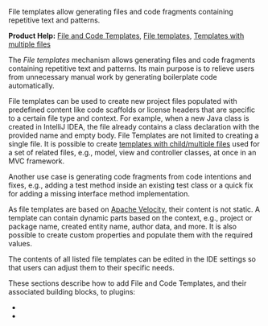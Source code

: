 [//]: # (title: File and Code Templates)

<!-- Copyright 2000-2022 JetBrains s.r.o. and other contributors. Use of this source code is governed by the Apache 2.0 license that can be found in the LICENSE file. -->

<link-summary>File templates allow generating files and code fragments containing repetitive text and patterns.</link-summary>

<tldr>

**Product Help:** [File and Code Templates](https://www.jetbrains.com/help/idea/settings-file-and-code-templates.html), [File templates](https://www.jetbrains.com/help/idea/using-file-and-code-templates.html), [Templates with multiple files](https://www.jetbrains.com/help/idea/templates-with-multiple-files.html)

</tldr>

The _File templates_ mechanism allows generating files and code fragments containing repetitive text and patterns.
Its main purpose is to relieve users from unnecessary manual work by generating boilerplate code automatically.

File templates can be used to create new project files populated with predefined content like code scaffolds or license headers that are specific to a certain file type and context.
For example, when a new Java class is created in IntelliJ IDEA, the file already contains a class declaration with the provided name and empty body.
File Templates are not limited to creating a single file.
It is possible to create [templates with child/multiple files](https://www.jetbrains.com/help/idea/templates-with-multiple-files.html) used for a set of related files, e.g., model, view and controller classes, at once in an MVC framework.

Another use case is generating code fragments from code intentions and fixes, e.g., adding a test method inside an existing test class or a quick fix for adding a missing interface method implementation.

As file templates are based on [Apache Velocity](https://velocity.apache.org/), their content is not static.
A template can contain dynamic parts based on the context, e.g., project or package name, created entity name, author data, and more.
It is also possible to create custom properties and populate them with the required values.

The contents of all listed file templates can be edited in the IDE settings so that users can adjust them to their specific needs.

These sections describe how to add File and Code Templates, and their associated building blocks, to plugins:
* [](providing_file_templates.md)
* [](using_file_templates.md)

